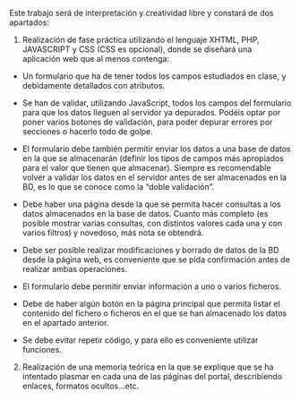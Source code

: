 Este trabajo será de interpretación y creatividad libre y constará de dos apartados:

1.  Realización de fase práctica utilizando el lenguaje XHTML, PHP, JAVASCRIPT y CSS (CSS es opcional), donde se diseñará una aplicación web que al menos contenga:

- Un formulario que ha de tener todos los campos estudiados en clase, y debidamente detallados con atributos.

- Se han de validar, utilizando JavaScript, todos los campos del formulario para que los datos lleguen al servidor ya depurados. Podéis optar por poner varios botones de validación, para poder depurar errores por secciones o hacerlo todo de golpe.

- El formulario debe también permitir enviar los datos a una base de datos en la que se almacenarán (definir los tipos de campos más apropiados para el valor que tienen que almacenar). Siempre es recomendable volver a validar los datos en el servidor antes de ser almacenados en la BD, es lo que se conoce como la “doble validación”.

- Debe haber una página desde la que se permita hacer consultas a los datos almacenados en la base de datos. Cuanto más completo (es posible mostrar varias consultas, con distintos valores cada una y con varios filtros) y novedoso, más nota se obtendrá.

- Debe ser posible realizar modificaciones y borrado de datos de la BD desde la página web, es conveniente que se pida confirmación antes de realizar ambas operaciones.

- El formulario debe permitir enviar información a uno o varios ficheros.

- Debe de haber algún botón en la página principal que permita listar el contenido del fichero o ficheros en el que se han almacenado los datos en el apartado anterior.

- Se debe evitar repetir código, y para ello es conveniente utilizar funciones.

2.  Realización de una memoria teórica en la que se explique que se ha intentado plasmar en cada una de las páginas del portal, describiendo enlaces, formatos ocultos…etc.

